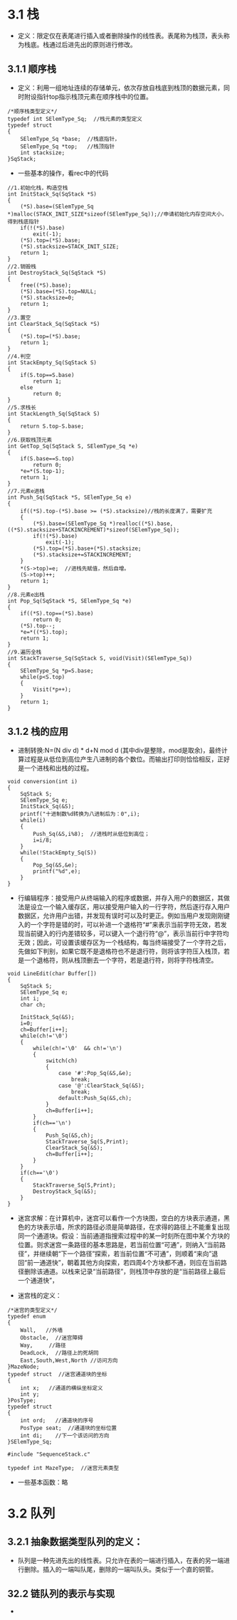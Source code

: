 # 3.1 栈
* 定义：限定仅在表尾进行插入或者删除操作的线性表。表尾称为栈顶，表头称为栈底。栈通过后进先出的原则进行修改。
## 3.1.1 顺序栈
* 定义：利用一组地址连续的存储单元，依次存放自栈底到栈顶的数据元素，同时附设指针top指示栈顶元素在顺序栈中的位置。
```
/*顺序栈类型定义*/ 
typedef int SElemType_Sq;  //栈元素的类型定义
typedef struct
{
	SElemType_Sq *base;  //栈底指针， 
	SElemType_Sq *top;   //栈顶指针
	int stacksize;
}SqStack;
```
* 一些基本的操作，看rec中的代码
```
//1.初始化栈，构造空栈 
int InitStack_Sq(SqStack *S)
{
	(*S).base=(SElemType_Sq *)malloc(STACK_INIT_SIZE*sizeof(SElemType_Sq));//申请初始化内存空间大小，得到栈底指针
	if(!(*S).base)
		exit(-1);
	(*S).top=(*S).base;
	(*S).stacksize=STACK_INIT_SIZE; 
	return 1;
}
//2.销毁栈 
int DestroyStack_Sq(SqStack *S)
{
	free((*S).base);
	(*S).base=(*S).top=NULL;
	(*S).stacksize=0;
	return 1;
}
//3.置空 
int ClearStack_Sq(SqStack *S)
{
	(*S).top=(*S).base;
	return 1;
} 
//4.判空 
int StackEmpty_Sq(SqStack S)
{
	if(S.top==S.base)
		return 1;
	else
		return 0;
}
//5.求栈长 
int StackLength_Sq(SqStack S)
{
	return S.top-S.base;	
}
//6.获取栈顶元素 
int GetTop_Sq(SqStack S, SElemType_Sq *e)
{
	if(S.base==S.top)
		return 0;
	*e=*(S.top-1);
	return 1;	
}
//7.元素e进栈 
int Push_Sq(SqStack *S, SElemType_Sq e)
{
	if((*S).top-(*S).base >= (*S).stacksize)//栈的长度满了，需要扩充 
	{
		(*S).base=(SElemType_Sq *)realloc((*S).base,((*S).stacksize+STACKINCREMENT)*sizeof(SElemType_Sq));
		if(!(*S).base)
			exit(-1);
		(*S).top=(*S).base+(*S).stacksize;
		(*S).stacksize+=STACKINCREMENT;	
	}
	*(S->top)=e;  //进栈先赋值，然后自增。 
	(S->top)++;
	return 1;	
}
//8.元素e出栈 
int Pop_Sq(SqStack *S, SElemType_Sq *e)
{
	if((*S).top==(*S).base)
		return 0;
	(*S).top--;
	*e=*((*S).top);
	return 1;
} 
//9.遍历全栈 
int StackTraverse_Sq(SqStack S, void(Visit)(SElemType_Sq))
{
	SElemType_Sq *p=S.base;
	while(p<S.top)
	{
		Visit(*p++);	
	}
	return 1;
} 
```
## 3.1.2 栈的应用
* 进制转换:N=(N div d) * d+N mod d (其中div是整除，mod是取余)，最终计算过程是从低位到高位产生八进制的各个数位。而输出打印则恰恰相反，正好是一个进栈和出栈的过程。
```
void conversion(int i)
{
	SqStack S;
	SElemType_Sq e;
	InitStack_Sq(&S);
	printf("十进制数%d转换为八进制后为：0",i);
	while(i)
	{
		Push_Sq(&S,i%8);  //进栈时从低位到高位； 
		i=i/8;
	}
	while(!StackEmpty_Sq(S))
	{
		Pop_Sq(&S,&e);
		printf("%d",e);
	}
} 
```
* 行编辑程序：接受用户从终端输入的程序或数据，并存入用户的数据区，其做法是设立一个输入缓存区，用以接受用户输入的一行字符，然后逐行存入用户数据区，允许用户出错，并发现有误时可以及时更正。例如当用户发现刚刚键入的一个字符是错的时，可以补进一个退格符“#”来表示当前字符无效，若发现当前键入的行内差错较多，可以键入一个退行符“@”，表示当前行中字符均无效；因此，可设置该缓存区为一个栈结构，每当终端接受了一个字符之后，先做如下判别，如果它既不是退格符也不是退行符，则将该字符压入栈顶，若是一个退格符，则从栈顶删去一个字符，若是退行符，则将字符栈清空。
```
void LineEdit(char Buffer[])
{
	SqStack S;
	SElemType_Sq e;
	int i;
	char ch;
	
	InitStack_Sq(&S);
	i=0;
	ch=Buffer[i++];
	while(ch!='\0')
	{
		while(ch!='\0'  && ch!='\n')
		{
			switch(ch)
			{
				case '#':Pop_Sq(&S,&e);
					break;
				case '@':ClearStack_Sq(&S);
					break;
				default:Push_Sq(&S,ch);
			}
			ch=Buffer[i++];	
		}
		if(ch=='\n')
		{
			Push_Sq(&S,ch);
			StackTraverse_Sq(S,Print);
			ClearStack_Sq(&S);
			ch=Buffer[i++];	
		}	
	}
	if(ch=='\0')
	{
		StackTraverse_Sq(S,Print);
		DestroyStack_Sq(&S);	
	}
}
```
* 迷宫求解：在计算机中，迷宫可以看作一个方块图，空白的方块表示通道，黑色的方块表示墙，所求的路径必须是简单路径，在求得的路径上不能重复出现同一个通道块。假设：当前通道指搜索过程中的某一时刻所在图中某个方块的位置。则求迷宫一条路径的基本思路是，若当前位置“可通”，则纳入“当前路径”，并继续朝“下一个路径”探索，若当前位置“不可通”，则顺着“来向”退回“前一通道快”，朝着其他方向探索，若四周4个方块都不通，则应在当前路径删除该通道。以栈来记录“当前路径”，则栈顶中存放的是“当前路径上最后一个通道快”，

* 迷宫栈的定义：
```
/*迷宫的类型定义*/ 
typedef enum
{
	Wall,   //外墙
	Obstacle,  //迷宫障碍
	Way,     //路径
	DeadLock,  //路径上的死胡同
	East,South,West,North //访问方向 
}MazeNode;
typedef struct  //迷宫通道块的坐标 
{
	int x;   //通道的横纵坐标定义	
	int y;   
}PosType;
typedef struct
{
	int ord;   //通道块的序号
	PosType seat;  //通道块的坐标位置
	int di;    //下一个该访问的方向 
}SElemType_Sq;

#include "SequenceStack.c"

typedef int MazeType;  //迷宫元素类型
```

* 一些基本函数：略

# 3.2 队列
## 3.2.1 抽象数据类型队列的定义：
* 队列是一种先进先出的线性表。只允许在表的一端进行插入，在表的另一端进行删除。插入的一端叫队尾，删除的一端叫队头。类似于一个直的铜管。
## 32.2 链队列的表示与实现
* 








